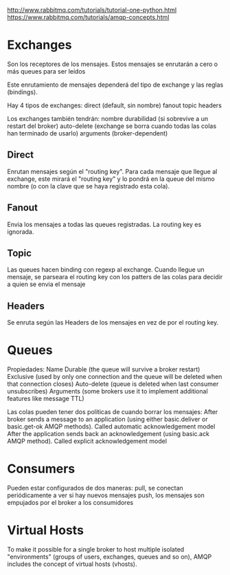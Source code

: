 http://www.rabbitmq.com/tutorials/tutorial-one-python.html
https://www.rabbitmq.com/tutorials/amqp-concepts.html

# Exchanges
Son los receptores de los mensajes.
Estos mensajes se enrutarán a cero o más queues para ser leídos

Este enrutamiento de mensajes dependerá del tipo de exchange y las reglas (bindings).

Hay 4 tipos de exchanges:
  direct (default, sin nombre)
  fanout
  topic
  headers

Los exchanges también tendrán:
  nombre
  durabilidad (si sobrevive a un restart del broker)
  auto-delete (exchange se borra cuando todas las colas han terminado de usarlo)
  arguments (broker-dependent)


## Direct
Enrutan mensajes según el "routing key".
Para cada mensaje que llegue al exchange, este mirará el "routing key" y lo pondrá en la queue del mismo nombre (o con la clave que se haya registrado esta cola).

## Fanout
Envia los mensajes a todas las queues registradas.
La routing key es ignorada.

## Topic
Las queues hacen binding con regexp al exchange.
Cuando llegue un mensaje, se parseara el routing key con los patters de las colas para decidir a quien se envia el mensaje

## Headers
Se enruta según las Headers de los mensajes en vez de por el routing key.


# Queues
Propiedades:
  Name
  Durable (the queue will survive a broker restart)
  Exclusive (used by only one connection and the queue will be deleted when that connection closes)
  Auto-delete (queue is deleted when last consumer unsubscribes)
  Arguments (some brokers use it to implement additional features like message TTL)

Las colas pueden tener dos políticas de cuando borrar los mensajes:
  After broker sends a message to an application (using either basic.deliver or basic.get-ok AMQP methods). Called automatic acknowledgement model
  After the application sends back an acknowledgement (using basic.ack AMQP method). Called explicit acknowledgement model

# Consumers
Pueden estar configurados de dos maneras:
  pull, se conectan periódicamente a ver si hay nuevos mensajes
  push, los mensajes son empujados por el broker a los consumidores

# Virtual Hosts
To make it possible for a single broker to host multiple isolated "environments" (groups of users, exchanges, queues and so on), AMQP includes the concept of virtual hosts (vhosts).
